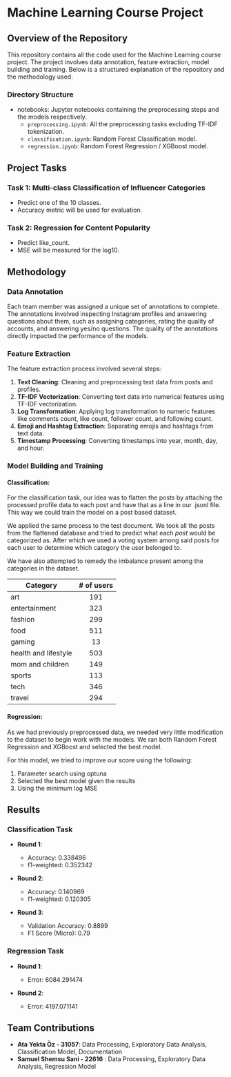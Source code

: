 # Machine Learning Course Project

## Overview of the Repository

This repository contains all the code used for the Machine Learning course project. The project involves data annotation, feature extraction, model building and training. Below is a structured explanation of the repository and the methodology used.

### Directory Structure

- notebooks: Jupyter notebooks containing the preprocessing steps and the models respectively.
  - `preprocessing.ipynb`: All the preprocessing tasks excluding TF-IDF tokenization.
  - `classification.ipynb`: Random Forest Classification model.
  - `regression.ipynb`: Random Forest Regression / XGBoost model.
## Project Tasks

### Task 1: Multi-class Classification of Influencer Categories

- Predict one of the 10 classes.
- Accuracy metric will be used for evaluation.

### Task 2: Regression for Content Popularity

- Predict like_count.
- MSE will be measured for the log10.
## Methodology

### Data Annotation

Each team member was assigned a unique set of annotations to complete. The annotations involved inspecting Instagram profiles and answering questions about them, such as assigning categories, rating the quality of accounts, and answering yes/no questions. The quality of the annotations directly impacted the performance of the models.

### Feature Extraction

The feature extraction process involved several steps:

1. **Text Cleaning**: Cleaning and preprocessing text data from posts and profiles.
2. **TF-IDF Vectorization**: Converting text data into numerical features using TF-IDF vectorization.
3. **Log Transformation**: Applying log transformation to numeric features like comments count, like count, follower count, and following count.
4. **Emoji and Hashtag Extraction**: Separating emojis and hashtags from text data.
5. **Timestamp Processing**: Converting timestamps into year, month, day, and hour.

### Model Building and Training
#### Classification:
For the classification task, our idea was to flatten the posts by attaching the processed profile data to each post and have that as a line in our .jsonl file. This way we could train the model on a post based dataset.

We applied the same process to the test document. We took all the posts from the flattened database and tried to predict what each _post_ would be categorized as. After which we used a voting system among said posts for each user to determine which category the user belonged to.

We have also attempted to remedy the imbalance present among the categories in the dataset.

| Category             | # of users |
| -------------------- | :--------: |
| art                  |    191     |
| entertainment        |    323     |
| fashion              |    299     |
| food                 |    511     |
| gaming               |     13     |
| health and lifestyle |    503     |
| mom and children     |    149     |
| sports               |    113     |
| tech                 |    346     |
| travel               |    294     |

#### Regression:
As we had previously preprocessed data, we needed very little modification to the dataset to begin work with the models. We ran both Random Forest Regression and XGBoost and selected the best model.

For this model, we tried to improve our score using the following:
1. Parameter search using optuna
2. Selected the best model given the results
3. Using the minimum log MSE

## Results

### Classification Task

- **Round 1**:
  - Accuracy: 0.338496
  - f1-weighted: 0.352342

- **Round 2**:
  - Accuracy: 0.140969
  - f1-weighted: 0.120305

- **Round 3**:
  - Validation Accuracy: 0.8899
  - F1 Score (Micro): 0.79

### Regression Task

- **Round 1**:
  - Error: 6084.291474 

- **Round 2**:
  - Error: 4197.071141 

## Team Contributions

- **Ata Yekta Öz - 31057**: 
  Data Processing, Exploratory Data Analysis, Classification Model, Documentation
- **Samuel Shemsu Sani - 22616** : 
  Data Processing, Exploratory Data Analysis, Regression Model
